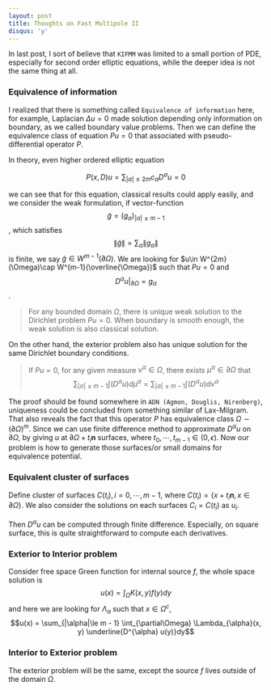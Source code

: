 ```yaml
---
layout: post
title: Thoughts on Fast Multipole II
disqus: 'y'
---
```


In last post, I sort of believe that ``KIFMM`` was limited to a small portion of PDE, especially for second order elliptic equations, while the deeper idea is not the same thing at all.

### Equivalence of information
I realized that there is something called ``Equivalence of information`` here, for example, Laplacian $\Delta u = 0$ made solution depending only information on boundary, as we called boundary value problems.  Then we can define the equivalence class of equation $P u = 0$ that associated with pseudo-differential operator $P$.

In theory, even higher ordered elliptic equation

$$P(x, D) u =  \sum_{|\alpha| \le 2m} c_{\alpha} D^{\alpha} u = 0$$

we can see that for this equation, classical results could apply easily, and we consider the weak formulation, if vector-function $$\tilde{g} = ( g_{\alpha} )_{ |\alpha| \le  m-1}$$,  which satisfies
$$\|\tilde{g}\| = \sum_{\alpha} \|g_{\alpha}\| $$
is finite, we say $\tilde{g} \in W^{m-1}(\partial\Omega)$. We are looking for $u\in W^{2m}(\Omega)\cap W^{m-1}(\overline{\Omega})$ such that  $Pu = 0$ and $$D^{\alpha} u|_{\partial\Omega} = g_{\alpha}$$.

>For any bounded domain $\Omega$, there is unique weak solution to the Dirichlet problem $P u = 0$. When boundary is smooth enough, the weak solution is also classical solution.

On the other hand, the exterior problem also has unique solution for the same Dirichlet boundary conditions.

> If $Pu = 0$, for any given measure $\nu^{\alpha}\in\Omega$, there exists $\mu^{\alpha}\in \partial\Omega$ that
$$\sum_{|\alpha|\le m-1} \int (D^{\alpha}u) d\mu^{\alpha} = \sum_{|\alpha|\le m -1} \int (D^{\alpha} u) d\nu^{\alpha}$$

The proof should be found somewhere in ``ADN (Agmon, Douglis, Nirenberg)``, uniqueness could be concluded from something similar of Lax-Milgram. That also reveals the fact that this operator $P$ has equivalence class $\Omega\sim (\partial\Omega)^{m}$. Since we can use finite difference method to approximate $D^{\alpha} u$ on $\partial \Omega$, by giving $u$ at $\partial\Omega + t_i\mathbf{n}$ surfaces, where $t_0, \cdots, t_{m-1}\in (0,\epsilon)$. Now our problem is how to generate those surfaces/or small domains for equivalence potential.

### Equivalent cluster of surfaces
Define cluster of surfaces $C(t_i),i=0,\cdots, m-1$, where $C(t_i) = \{x + t_i \mathbf{n}, x\in \partial\Omega\}$. We also consider the solutions on each surfaces $C_i = C(t_i)$ as $u_i$.

Then $D^{\alpha} u$ can be computed through finite difference. Especially, on square surface, this is quite straightforward to compute each derivatives.

### Exterior to Interior problem
Consider free space Green function for internal source $f$, the whole space solution is
$$u(x) = \int_{\Omega} K(x, y) f(y) dy$$
and here we are looking for $\Lambda_{\alpha}$ such that $x\in \Omega^{c}$,
$$u(x) = \sum_{|\alpha|\le m - 1} \int_{\partial\Omega} \Lambda_{\alpha}(x, y) \underline{D^{\alpha} u(y)}dy$$

### Interior to Exterior problem
The exterior problem will be the same, except the source $f$ lives outside of the domain $\Omega$.
